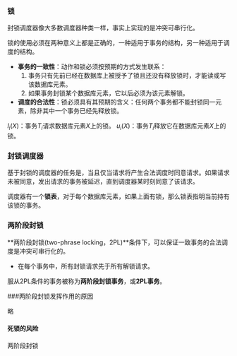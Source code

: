 ### 锁

封锁调度器像大多数调度器种类一样，事实上实现的是冲突可串行化。

锁的使用必须在两种意义上都是正确的，一种适用于事务的结构，另一种适用于调度的结构。

* **事务的一致性**：动作和锁必须按预期的方式发生联系：
  1. 事务只有先前已经在数据库上被授予了锁且还没有释放锁时，才能读或写该数据库元素。
  2. 如果事务封锁某个数据库元素，它以后必须为该元素解锁。
* **调度的合法性**：锁必须具有其预期的含义：任何两个事务都不能封锁同一元素，除非其中一个事务已经先释放锁。

$l_i(X)$：事务$T_i$请求数据库元素$X$上的锁。
$u_i(X)$：事务$T_i$释放它在数据库元素$X$上的锁。

### 封锁调度器

基于封锁的调度器的任务是，当且仅当请求将产生合法调度时同意请求。如果请求未被同意，发出请求的事务被延迟，直到调度器某时刻同意了该请求。

调度器有一个**锁表**，对于每个数据库元素，如果上面有锁，那么锁表指明当前持有该锁的事务。

### 两阶段封锁

**两阶段封锁(two-phrase locking，2PL)**条件下，可以保证一致事务的合法调度是冲突可串行化的。

* 在每个事务中，所有封锁请求先于所有解锁请求。

服从2PL条件的事务被称为**两阶段封锁事务**，或**2PL事务**。

###两阶段封锁发挥作用的原因

略

#### 死锁的风险

两阶段封锁